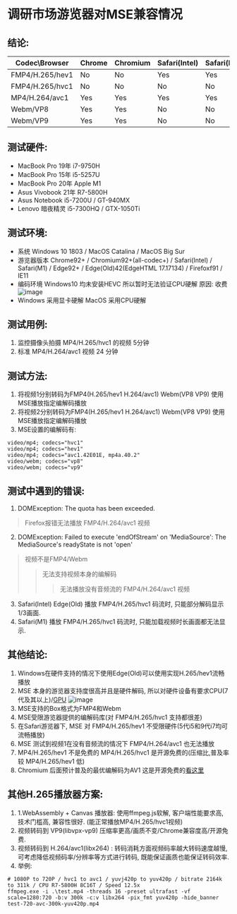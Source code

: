 # 调研市场游览器对MSE兼容情况
## 结论:
| Codec\Browser      | Chrome | Chromium | Safari(Intel) | Safari(M1) | Edge | Edge(Old) | Firefox | IE |
| ------------------ | ------ | -------- | ------------- | ---------- | ---- | --------- | ------- | -- |
| FMP4/H.265/hev1    | No     | No       | Yes           | Yes        | No   | Yes       | No      | No |
| FMP4/H.265/hvc1    | No     | No       | No            | No         | No   | No        | No      | No |
| MP4/H.264/avc1     | Yes    | Yes      | Yes           | Yes        | Yes  | Yes       | No      | Yes |
| Webm/VP8           | Yes    | Yes      | No            | No         | Yes  | Yes       | Yes     | No |
| Webm/VP9           | Yes    | Yes      | No            | No         | Yes  | Yes       | No      | No |

## 测试硬件:
- MacBook Pro 19年 i7-9750H
- MacBook Pro 15年 i5-5257U
- MacBook Pro 20年 Apple M1
- Asus Vivobook 21年 R7-5800H
- Asus Notebook i5-7200U / GT-940MX
- Lenovo 暗夜精灵 i5-7300HQ / GTX-1050Ti

## 测试环境:
- 系统 Windows 10 1803 / MacOS Catalina / MacOS Big Sur
- 游览器版本 Chrome92+ / Chromium92+(all-codec+) / Safari(Intel) / Safari(M1) / Edge92+ / Edge(Old)42(EdgeHTML 17.17134) / Firefoxf91 / IE11
- 编码环境 Windows10 均未安装HEVC 所以暂时无法验证CPU硬解 原因: 收费
![image](https://user-images.githubusercontent.com/12267648/131771189-7c12ccc5-a2de-44af-90bb-a94d97212e20.png)
- Windows 采用显卡硬解 MacOS 采用CPU硬解

## 测试用例:
1. 监控摄像头拍摄 MP4/H.265/hvc1 的视频 5分钟
2. 标准 MP4/H.264/avc1 视频 24 分钟

## 测试方法:
1. 将视频1分别转码为FMP4(H.265/hev1 H.264/avc1) Webm(VP8 VP9) 使用MSE播放指定编解码播放
2. 将视频2分别转码为FMP4(H.265/hev1 H.264/avc1) Webm(VP8 VP9) 使用MSE播放指定编解码播放
3. MSE设置的编解码有:
```
video/mp4; codecs="hvc1" 
video/mp4; codecs="hev1"
video/mp4; codecs="avc1.42E01E, mp4a.40.2"
video/webm; codecs="vp8"
video/webm; codecs="vp9"
 ```
 
## 测试中遇到的错误:
1. DOMException: The quota has been exceeded. 
 > Firefox报错无法播放 FMP4/H.264/avc1 视频
2. DOMException: Failed to execute 'endOfStream' on 'MediaSource': The MediaSource's readyState is not 'open'
 > 视频不是FMP4/Webm
 >> 无法支持视频本身的编解码
 >>> 无法播放没有音频流的 FMP4/H.264/avc1 视频
3. Safari(Intel) Edge(Old) 播放 FMP4/H.265/hvc1 码流时, 只能部分解码显示1/3画面. 
4. Safari(M1) 播放 FMP4/H.265/hvc1 码流时, 只能加载视频时长画面都无法显示.

## 其他结论:
1. Windows在硬件支持的情况下使用Edge(Old)可以使用实现H.265/hev1流畅播放
2. MSE 本身的游览器支持度很高并且是硬件解码, 所以对硬件设备有要求CPU(7代及其以上)/[GPU](https://developer.nvidia.com/video-encode-and-decode-gpu-support-matrix-new)
![image](https://user-images.githubusercontent.com/12267648/131771329-c9e99e59-57e4-4dd8-8898-2f576a31724a.png)
3. MSE支持的Box格式为FMP4和Webm
4. MSE受限游览器提供的编解码库(对 FMP4/H.265/hvc1 支持都很差)
5. 在Safari游览器下, MSE 对 FMP4/H.265/hev1 不受限硬件(5代i5和9代i7均可流畅播放)
6. MSE 测试到视频1在没有音频流的情况下 FMP4/H.264/avc1 也无法播放
7. MP4/H.265/hev1 不是免费的 MP4/H.265/hvc1 是开源免费的(压缩比,普及率较 MP4/H.265/hev1 低)
8. Chromium 后面预计普及的最优编解码为AV1 这是开源免费的[看这里](https://chromium.woolyss.com/#html5-audio-video)

## 其他H.265播放器方案:
1. 1.WebAssembly + Canvas 播放器: 使用ffmpeg.js软解, 客户端性能要求高, 技术门槛高, 兼容性很好. (能正常播放MP4/H.265/hvc1视频)
2. 视频转码到 VP9(libvpx-vp9) 压缩率更高/画质不变/Chrome兼容度高/开源免费.
3. 视频转码到 H.264/avc1(libx264) : 转码消耗方面视频码率越大转码速度越慢, 可考虑降低视频码率/分辨率等方式进行转码, 既能保证画质也能保证转码效率.
4. 举例:
```
# 1080P to 720P / hvc1 to avc1 / yuvj420p to yuv420p / bitrate 2164k to 311k / CPU R7-5800H 8C16T / Speed 12.5x
ffmpeg.exe -i .\test.mp4 -threads 16 -preset ultrafast -vf scale=1280:720 -b:v 300k -c:v libx264 -pix_fmt yuv420p -hide_banner test-720-avc-300k-yuv420p.mp4
```
